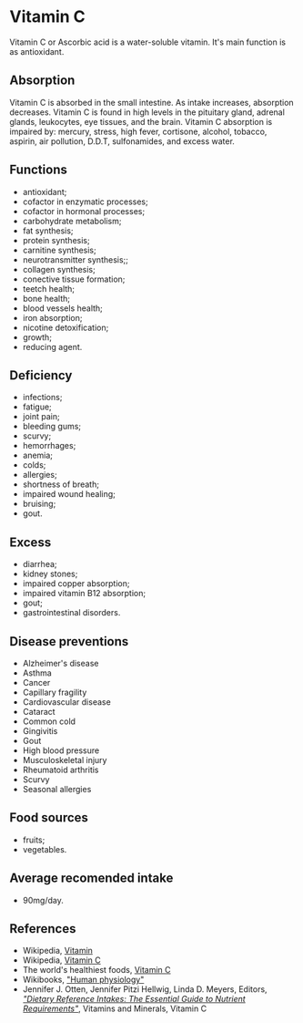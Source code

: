 # Vitamin C
Vitamin C or Ascorbic acid is a water-soluble vitamin. It's main function is as antioxidant.

## Absorption
Vitamin C is absorbed in the small intestine. As intake increases, absorption decreases. Vitamin C is found in high levels 
in the pituitary gland, adrenal glands, leukocytes, eye tissues, and the brain.
Vitamin C absorption is impaired by: mercury, stress, high fever, cortisone, alcohol, tobacco, aspirin, air pollution, D.D.T, sulfonamides, and excess water.

## Functions
- antioxidant;
- cofactor in enzymatic processes;
- cofactor in hormonal processes;
- carbohydrate metabolism;
- fat synthesis;
- protein synthesis;
- carnitine synthesis;
- neurotransmitter synthesis;;
- collagen synthesis;
- conective tissue formation;
- teetch health;
- bone health;
- blood vessels health;
- iron absorption;
- nicotine detoxification;
- growth;
- reducing agent.

## Deficiency
- infections;
- fatigue;
- joint pain;
- bleeding gums;
- scurvy;
- hemorrhages;
- anemia;
- colds;
- allergies;
- shortness of breath;
- impaired wound healing;
- bruising;
- gout.

## Excess
- diarrhea;
- kidney stones;
- impaired copper absorption;
- impaired vitamin B12 absorption;
- gout;
- gastrointestinal disorders.

## Disease preventions
- Alzheimer's disease
- Asthma
- Cancer 
- Capillary fragility
- Cardiovascular disease
- Cataract
- Common cold
- Gingivitis
- Gout
- High blood pressure
- Musculoskeletal injury
- Rheumatoid arthritis
- Scurvy
- Seasonal allergies

## Food sources
- fruits;
- vegetables.

## Average recomended intake
- 90mg/day.

## References
- Wikipedia, [Vitamin](https://en.wikipedia.org/wiki/Vitamin)
- Wikipedia, [Vitamin C](https://en.wikipedia.org/wiki/Vitamin_C)
- The world's healthiest foods, [Vitamin C](http://www.whfoods.com/genpage.php?tname=nutrient&dbid=109)
- Wikibooks, ["Human physiology"](https://en.Wikibooks.org/wiki/Human_Physiology/Nutrition#Vitamins)
- Jennifer J. Otten, Jennifer Pitzi Hellwig, Linda D. Meyers, Editors, [_"Dietary Reference Intakes: The Essential Guide to Nutrient Requirements"_](https://www.amazon.com/Dietary-Reference-Intakes-Essential-Requirements/dp/0309157420), Vitamins and Minerals, Vitamin C